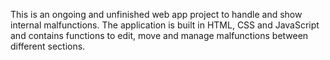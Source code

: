 This is an ongoing and unfinished web app project to handle and show internal malfunctions. 
The application is built in HTML, CSS and JavaScript and contains functions to edit, move and manage malfunctions between different sections.
